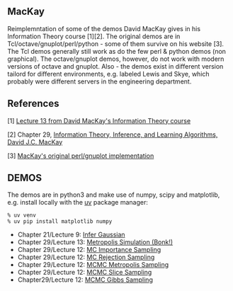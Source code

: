 ## MacKay

Reimplemntation of some of the demos David MacKay gives in his Information Theory course [1][2].
The original demos are in Tcl/octave/gnuplot/perl/python - some of them survive on his website [3].
The Tcl demos generally still work as do the few perl & python demos (non graphical).
The octave/gnuplot demos, however, do not work with modern versions of octave and gnuplot.
Also - the demos exist in different version tailord for different environments, e.g. labeled
Lewis and Skye, which probably were different servers in the engineering department.

References
----------

[1] [Lecture 13 from David MacKay's Information Theory course](https://videolectures.net/videos/)

[2] Chapter 29, [Information Theory, Inference, and Learning Algorithms, David J.C. MacKay](https://www.inference.org.uk/mackay/Book.html)

[3] [MacKay's original perl/gnuplot implementation](https://www.inference.org.uk/mackay/itprnn/code/metrop/)

DEMOS
-----

The demos are in python3 and make use of numpy, scipy and matplotlib, e.g. install locally with the [uv](https://github.com/astral-sh/uv) package manager:

```
% uv venv
% uv pip install matplotlib numpy
```

* Chapter 21/Lecture 9: [Infer Gaussian]()
* Chapter 29/Lecture 13: [Metropolis Simulation (Bonk!)](READMEbonk.md)
* Chapter 29/Lecture 12: [MC Importance Sampling]()
* Chapter 29/Lecture 12: [MC Rejection Sampling]()
* Chapter 29/Lecture 12: [MCMC Metropolis Sampling]()
* Chapter 29/Lecture 12: [MCMC Slice Sampling]()
* Chapter29/Lecture 12: [MCMC Gibbs Sampling]()
